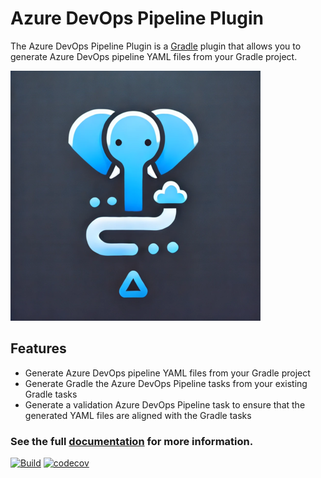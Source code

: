 # Azure DevOps Pipeline Plugin

The Azure DevOps Pipeline Plugin is a [Gradle](https://docs.gradle.org/current/userguide/userguide.html) plugin that
allows you to generate Azure DevOps pipeline YAML files from your Gradle project.

![Azure DevOps Pipelines Plugin](https://github.com/Jonatha1983/azure-devops-plugin/blob/main/.idea/icon.png)

## Features

- Generate Azure DevOps pipeline YAML files from your Gradle project
- Generate Gradle the Azure DevOps Pipeline tasks from your existing Gradle tasks
- Generate a validation Azure DevOps Pipeline task to ensure that the generated YAML files are aligned with the Gradle
  tasks

### See the full [documentation](https://jonatha1983.github.io/azure-devops-plugin/azure-devops-pipeline-plugin.html) for more information.

[![Build](https://github.com/Jonatha1983/azure-devops-plugin/actions/workflows/build.yaml/badge.svg?branch=main)](https://github.com/Jonatha1983/azure-devops-plugin/actions/workflows/build.yaml)
[![codecov](https://codecov.io/gh/Jonatha1983/azure-devops-plugin/graph/badge.svg?token=7011WZ10IR)](https://codecov.io/gh/Jonatha1983/azure-devops-plugin)